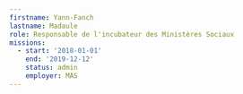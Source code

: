```yaml
---
firstname: Yann-Fanch
lastname: Madaule
role: Responsable de l'incubateur des Ministères Sociaux
missions:
  - start: '2018-01-01'
    end: '2019-12-12'
    status: admin
    employer: MAS
---
```

